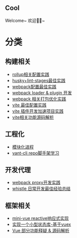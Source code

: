 ## Cool

Welcome~
欢迎👏🏻~

# 分类

## 构建相关

- [rollup相关配置实践]()
- [husky+lint-stages最佳实践]()
- [webpack配置最佳实践]()
- [webpack loader & plugin 开发]()
- [webpack 相关打包优化实践]()
- [vite 最佳配置实践]()
- [vite 插件开发加速项目实践]()
- [vite相关功能源码解析]()

## 工程化

- [模块化进程]()
- [vant-cli repo脚手架学习]()

## 开发代理

- [webpack proxy开发实践]()
- [whistle 日常开发最佳经验总结]()

## 框架相关

- [mini-vue reactive响应式实现](./vue2/reactive-observer.md)
- [实现一个小型状态库-基于vuex]()
- [Vue 部分功能释疑 & 源码解析]()
